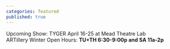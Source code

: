 ```yaml
---
categories: featured
published: true
---
```


Upcoming Show: TYGER 
April 16-25 at Mead Theatre Lab 
<br>
ARTillery Winter Open Hours:
**TU+TH 6:30-9:00p and
SA 11a-2p**
